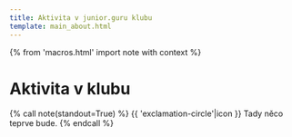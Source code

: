 ```yaml
---
title: Aktivita v junior.guru klubu
template: main_about.html
---
```


{% from 'macros.html' import note with context %}

# Aktivita v klubu

{% call note(standout=True) %}
  {{ 'exclamation-circle'|icon }} Tady něco teprve bude.
{% endcall %}
